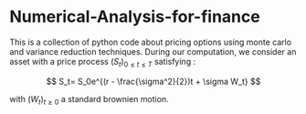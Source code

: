 # Numerical-Analysis-for-finance
This is a collection of python code about pricing options using monte carlo and variance reduction techniques.
During our computation, we consider an asset with a price process <span class="tex2jax">$(S_t)_{0 \leq t \leq T}$</span> satisfying :

$$
S_t= S_0e^{(r - \frac{\sigma^2}{2})t + \sigma W_t}
$$ 

with <span class="tex2jax">$(W_t)_{t \geq 0 }$</span> a standard brownien motion.
